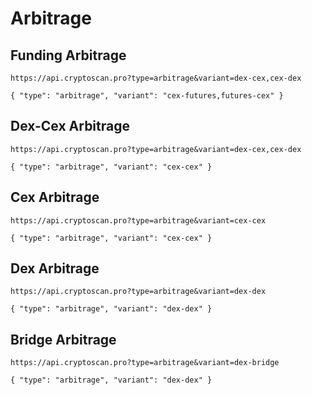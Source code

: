 # Arbitrage

## Funding Arbitrage

```
https://api.cryptoscan.pro?type=arbitrage&variant=dex-cex,cex-dex
```

```
{ "type": "arbitrage", "variant": "cex-futures,futures-cex" }
```

## Dex-Cex Arbitrage

```
https://api.cryptoscan.pro?type=arbitrage&variant=dex-cex,cex-dex
```

```
{ "type": "arbitrage", "variant": "cex-cex" }
```

## Cex Arbitrage

```
https://api.cryptoscan.pro?type=arbitrage&variant=cex-cex
```

```
{ "type": "arbitrage", "variant": "cex-cex" }
```

## Dex Arbitrage

```
https://api.cryptoscan.pro?type=arbitrage&variant=dex-dex
```

```
{ "type": "arbitrage", "variant": "dex-dex" }
```

## Bridge Arbitrage

```
https://api.cryptoscan.pro?type=arbitrage&variant=dex-bridge
```

```
{ "type": "arbitrage", "variant": "dex-dex" }
```
